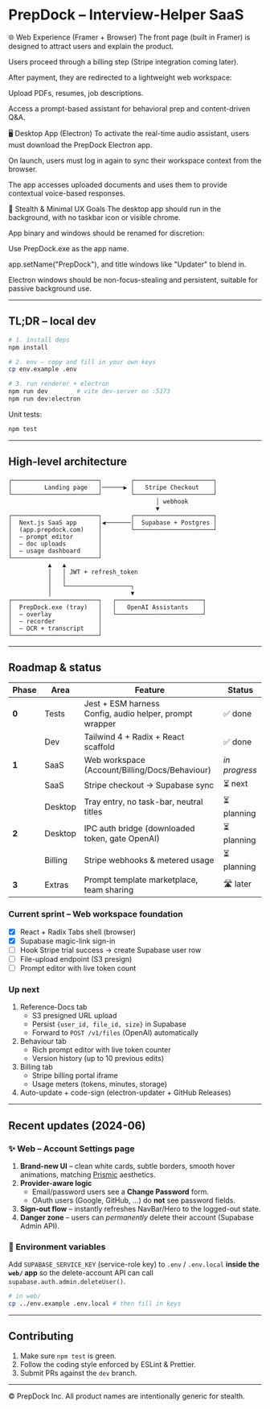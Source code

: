 # PrepDock – Interview-Helper SaaS

🌐 Web Experience (Framer + Browser)
The front page (built in Framer) is designed to attract users and explain the product.

Users proceed through a billing step (Stripe integration coming later).

After payment, they are redirected to a lightweight web workspace:

Upload PDFs, resumes, job descriptions.

Access a prompt-based assistant for behavioral prep and content-driven Q&A.

🖥️ Desktop App (Electron)
To activate the real-time audio assistant, users must download the PrepDock Electron app.

On launch, users must log in again to sync their workspace context from the browser.

The app accesses uploaded documents and uses them to provide contextual voice-based responses.

🥷 Stealth & Minimal UX Goals
The desktop app should run in the background, with no taskbar icon or visible chrome.

App binary and windows should be renamed for discretion:

Use PrepDock.exe as the app name.

app.setName("PrepDock"), and title windows like "Updater" to blend in.

Electron windows should be non-focus-stealing and persistent, suitable for passive background use.

---

## TL;DR – local dev
```bash
# 1. install deps
npm install

# 2. env – copy and fill in your own keys
cp env.example .env

# 3. run renderer + electron
npm run dev        # vite dev-server on :5173
npm run dev:electron
```
Unit tests:
```bash
npm test
```

---

## High-level architecture
```
┌────────────────────────┐        ┌──────────────────────┐
│         Landing page   │──────▶ │   Stripe Checkout    │
└────────────────────────┘        └──────────────────────┘
                                         │ webhook
                                         ▼
┌────────────────────────┐        ┌──────────────────────┐
│  Next.js SaaS app      │◀───────│  Supabase + Postgres │
│  (app.prepdock.com)    │        └──────────────────────┘
│  – prompt editor       │
│  – doc uploads         │
│  – usage dashboard     │
└────────────────────────┘
           ▲   ▲
           │   │ JWT + refresh_token
           │   │
           │   └──────────────────┐
           │                      ▼
┌────────────────────────┐   ┌────────────────────────┐
│  PrepDock.exe (tray)   │   │   OpenAI Assistants    │
│  – overlay             │   └────────────────────────┘
│  – recorder            │
│  – OCR + transcript    │
└────────────────────────┘
```

---

## Roadmap & status

| Phase | Area | Feature | Status |
|-------|------|---------|--------|
| **0** | Tests | Jest + ESM harness <br/> Config, audio helper, prompt wrapper | ✅ done |
|       | Dev   | Tailwind 4 + Radix + React scaffold | ✅ done |
| **1** | SaaS   | Web workspace (Account/Billing/Docs/Behaviour) | *in progress* |
|       | SaaS   | Stripe checkout → Supabase sync | ⏳ next |
|       | Desktop | Tray entry, no task-bar, neutral titles | ⏳ planning |
| **2** | Desktop | IPC auth bridge (downloaded token, gate OpenAI) | ⏳ planning |
|       | Billing| Stripe webhooks & metered usage | ⏳ planning |
| **3** | Extras | Prompt template marketplace, team sharing | 🛣️ later |

### Current sprint – Web workspace foundation
- [x] React + Radix Tabs shell (browser)
- [x] Supabase magic-link sign-in
- [ ] Hook Stripe trial success → create Supabase user row
- [ ] File-upload endpoint (S3 presign)
- [ ] Prompt editor with live token count

### Up next
1. Reference-Docs tab
   - S3 presigned URL upload
   - Persist `{user_id, file_id, size}` in Supabase
   - Forward to `POST /v1/files` (OpenAI) automatically
2. Behaviour tab
   - Rich prompt editor with live token counter
   - Version history (up to 10 previous edits)
3. Billing tab
   - Stripe billing portal iframe
   - Usage meters (tokens, minutes, storage)
4. Auto-update + code-sign (electron-updater + GitHub Releases)

---

## Recent updates (2024-06)

### ✨ Web – Account Settings page
1. **Brand-new UI** – clean white cards, subtle borders, smooth hover animations, matching [Prismic](https://prismic.io/?ref=land-book.com) aesthetics.
2. **Provider-aware logic**
   - Email/password users see a **Change Password** form.
   - OAuth users (Google, GitHub, …) do **not** see password fields.
3. **Sign-out flow** – instantly refreshes NavBar/Hero to the logged-out state.
4. **Danger zone** – users can *permanently* delete their account (Supabase Admin API).

### 🔐 Environment variables
Add `SUPABASE_SERVICE_KEY` (service-role key) to `.env` / `.env.local` **inside the `web/` app** so the delete-account API can call `supabase.auth.admin.deleteUser()`.

```bash
# in web/
cp ../env.example .env.local # then fill in keys
```

---

## Contributing
1. Make sure `npm test` is green.  
2. Follow the coding style enforced by ESLint & Prettier.  
3. Submit PRs against the `dev` branch.

---

© PrepDock Inc.  All product names are intentionally generic for stealth.
